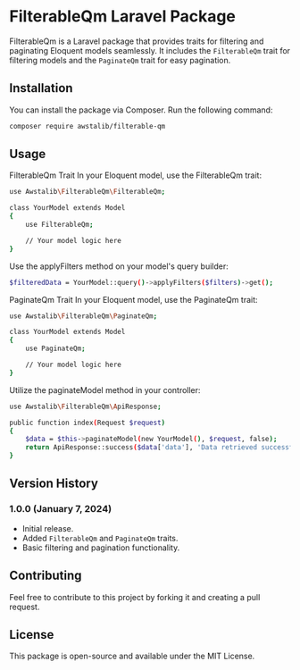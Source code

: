 # FilterableQm Laravel Package

FilterableQm is a Laravel package that provides traits for filtering and paginating Eloquent models seamlessly. It includes the `FilterableQm` trait for filtering models and the `PaginateQm` trait for easy pagination.

## Installation

You can install the package via Composer. Run the following command:

```bash
composer require awstalib/filterable-qm 
 ```
## Usage
FilterableQm Trait
In your Eloquent model, use the FilterableQm trait:

```bash
use Awstalib\FilterableQm\FilterableQm;

class YourModel extends Model
{
    use FilterableQm;

    // Your model logic here
}

```
Use the applyFilters method on your model's query builder:
```bash
$filteredData = YourModel::query()->applyFilters($filters)->get();
```
PaginateQm Trait
In your Eloquent model, use the PaginateQm trait:

```bash
use Awstalib\FilterableQm\PaginateQm;

class YourModel extends Model
{
    use PaginateQm;

    // Your model logic here
}
```


Utilize the paginateModel method in your controller:

```bash
use Awstalib\FilterableQm\ApiResponse;

public function index(Request $request)
{
    $data = $this->paginateModel(new YourModel(), $request, false);
    return ApiResponse::success($data['data'], 'Data retrieved successfully', null, $data['count']);
}
```
## Version History

### 1.0.0 (January 7, 2024)

- Initial release.
- Added `FilterableQm` and `PaginateQm` traits.
- Basic filtering and pagination functionality.



## Contributing

Feel free to contribute to this project by forking it and creating a pull request.

## License

This package is open-source and available under the MIT License.